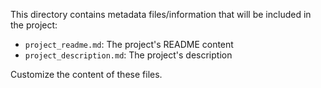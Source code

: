 This directory contains metadata files/information that will be included in the project:
- `project_readme.md`: The project's README content
- `project_description.md`: The project's description

Customize the content of these files.
